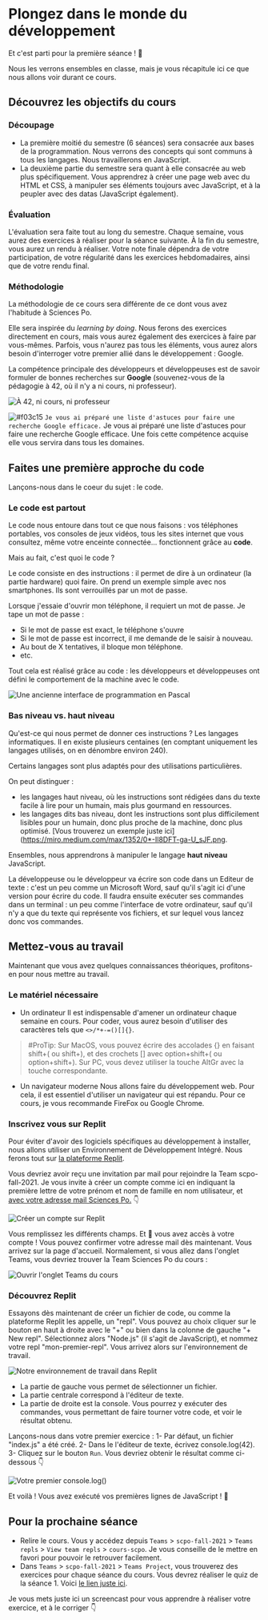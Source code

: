 # Plongez dans le monde du développement

Et c'est parti pour la première séance ! 🎉

Nous les verrons ensembles en classe, mais je vous récapitule ici ce que nous allons voir durant ce cours.

## Découvrez les objectifs du cours

### Découpage
- La première moitié du semestre (6 séances) sera consacrée aux bases de la programmation. Nous verrons des concepts qui sont communs à tous les langages. Nous travaillerons en JavaScript.
- La deuxième partie du semestre sera quant à elle consacrée au web plus spécifiquement. Vous apprendrez à créer une page web avec du HTML et CSS, à manipuler ses éléments toujours avec JavaScript, et à la peupler avec des datas (JavaScript également).

### Évaluation
L'évaluation sera faite tout au long du semestre. 
Chaque semaine, vous aurez des exercices à réaliser pour la séance suivante. 
À la fin du semestre, vous aurez un rendu à réaliser.
Votre note finale dépendra de votre participation, de votre régularité dans les exercices hebdomadaires, ainsi que de votre rendu final.

### Méthodologie

La méthodologie de ce cours sera différente de ce dont vous avez l'habitude à Sciences Po.

Elle sera inspirée du *learning by doing*. Nous ferons des exercices directement en cours, mais vous aurez également des exercices à faire par vous-mêmes. Parfois, vous n'aurez pas tous les éléments, vous aurez alors besoin d'interroger votre premier allié dans le développement : Google. 

La compétence principale des développeurs et développeuses est de savoir formuler de bonnes recherches sur **Google** (souvenez-vous de la pédagogie à 42, où il n'y a ni cours, ni professeur).

![À 42, ni cours, ni professeur](./images/42-logo.png)

![#f03c15](https://via.placeholder.com/15/f03c15/000000?text=+) `Je vous ai préparé une liste d'astuces pour faire une recherche Google efficace.` Je vous ai préparé une liste d'astuces pour faire une recherche Google efficace.
Une fois cette compétence acquise elle vous servira dans tous les domaines.


## Faites une première approche du code

Lançons-nous dans le coeur du sujet : le code.

### Le code est partout

Le code nous entoure dans tout ce que nous faisons : vos téléphones portables, vos consoles de jeux vidéos, tous les sites internet que vous consultez, même votre enceinte connectée... fonctionnent grâce au **code**. 

Mais au fait, c'est quoi le code ?

Le code consiste en des instructions : il permet de dire à un ordinateur (la partie hardware) quoi faire. 
On prend un exemple simple avec nos smartphones. Ils sont verrouillés par un mot de passe. 

Lorsque j'essaie d'ouvrir mon téléphone, il requiert un mot de passe. Je tape un mot de passe :
- Si le mot de passe est exact, le téléphone s'ouvre
- Si le mot de passe est incorrect, il me demande de le saisir à nouveau.
- Au bout de X tentatives, il bloque mon téléphone.
- etc.

Tout cela est réalisé grâce au code : les développeurs et développeuses ont défini le comportement de la machine avec le code.

![Une ancienne interface de programmation en Pascal](./images/pascal.jpeg)

### Bas niveau vs. haut niveau

Qu'est-ce qui nous permet de donner ces instructions ? Les langages informatiques. Il en existe plusieurs centaines (en comptant uniquement les langages utilisés, on en dénombre environ 240).

Certains langages sont plus adaptés pour des utilisations particulières. 

On peut distinguer :
- les langages haut niveau, où les instructions sont rédigées dans du texte facile à lire pour un humain, mais plus gourmand en ressources.
- les langages dits bas niveau, dont les instructions sont plus difficilement lisibles pour un humain, donc plus proche de la machine, donc plus optimisé. [Vous trouverez un exemple juste ici](https://miro.medium.com/max/1352/0*-Il8DFT-ga-U_sJF.png. 

Ensembles, nous apprendrons à manipuler le langage **haut niveau** JavaScript.

La développeuse ou le développeur va écrire son code dans un Editeur de texte : c'est un peu comme un Microsoft Word, sauf qu'il s'agit ici d'une version pour écrire du code. 
Il faudra ensuite exécuter ses commandes dans un terminal : un peu comme l'interface de votre ordinateur, sauf qu'il n'y a que du texte qui représente vos fichiers, et sur lequel vous lancez donc vos commandes.


## Mettez-vous au travail

Maintenant que vous avez quelques connaissances théoriques, profitons-en pour nous mettre au travail.

### Le matériel nécessaire

* Un ordinateur
Il est indispensable d'amener un ordinateur chaque semaine en cours. Pour coder, vous aurez besoin d'utiliser des caractères tels que `<>/*+-=()[]{}`.

> #ProTip: Sur MacOS, vous pouvez écrire des accolades {} en faisant shift+( ou shift+), et des crochets [] avec option+shift+( ou option+shift+).
Sur PC, vous devez utiliser la touche AltGr avec la touche correspondante.

* Un navigateur moderne
Nous allons faire du développement web. Pour cela, il est essentiel d'utiliser un navigateur qui est répandu. Pour ce cours, je vous recommande FireFox ou Google Chrome.

### Inscrivez vous sur Replit
Pour éviter d'avoir des logiciels spécifiques au développement à installer, nous allons utiliser un Environnement de Développement Intégré. Nous ferons tout sur [la plateforme Replit](https://replit.com/~).

Vous devriez avoir reçu une invitation par mail pour rejoindre la Team scpo-fall-2021. Je vous invite à créer un compte comme ici en indiquant la première lettre de votre prénom et nom de famille en nom utilisateur, et <u>avec votre adresse mail Sciences Po.</u> 👇

![Créer un compte sur Replit](./images/signup-page.png)

Vous remplissez les différents champs. Et 🎉 vous avez accès à votre compte ! Vous pouvez confirmer votre adresse mail dès maintenant. Vous arrivez sur la page d'accueil. Normalement, si vous allez dans l'onglet Teams, vous devriez trouver la Team Sciences Po du cours :

![Ouvrir l'onglet Teams du cours](./images/teams.gif)

### Découvrez Replit

Essayons dès maintenant de créer un fichier de code, ou comme la plateforme Replit les appelle, un "repl". Vous pouvez au choix cliquer sur le bouton en haut à droite avec le "+" ou bien dans la colonne de gauche "+ New repl". Sélectionnez alors "Node.js" (il s'agit de JavaScript), et nommez votre repl "mon-premier-repl". Vous arrivez alors sur l'environnement de travail. 

![Notre environnement de travail dans Replit](./images/environnement-travail.png)

- La partie de gauche vous permet de sélectionner un fichier.
- La partie centrale correspond à l'éditeur de texte.
- La partie de droite est la console. Vous pourrez y exécuter des commandes, vous permettant de faire tourner votre code, et voir le résultat obtenu.

Lançons-nous dans votre premier exercice :
1- Par défaut, un fichier "index.js" a été créé.
2- Dans le l'éditeur de texte, écrivez console.log(42).
3- Cliquez sur le bouton `Run`. Vous devriez obtenir le résultat comme ci-dessous 👇

![Votre premier console.log()](./images/consolelog.gif)

Et voilà ! Vous avez exécuté vos premières lignes de JavaScript ! 🎉

## Pour la prochaine séance

- Relire le cours. Vous y accédez depuis `Teams` > `scpo-fall-2021` > `Teams repls` > `View team repls` > `cours-scpo`. Je vous conseille de le mettre en favori pour pouvoir le retrouver facilement.
- Dans `Teams` > `scpo-fall-2021` > `Teams Project`, vous trouverez des exercices pour chaque séance du cours. Vous devrez réaliser le quiz de la séance 1. Voici [le lien juste ici](https://replit.com/@scpo-fall-2021/1-introductionquiz).

Je vous mets juste ici un screencast pour vous apprendre à réaliser votre exercice, et à le corriger 👇 